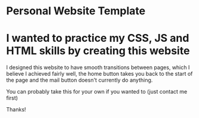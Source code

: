 # Personal Website Template
 
# I wanted to practice my CSS, JS and HTML skills by creating this website

I designed this website to have smooth transitions between pages, which I believe I achieved fairly well, the home button takes you back to the start of the page and the mail button doesn't currently do anything.

You can probably take this for your own if you wanted to (just contact me first)

Thanks!